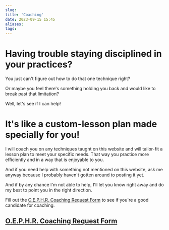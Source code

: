 ```yaml
---
slug: 
title: 'Coaching'
date: 2023-09-15 15:45
aliases: 
tags:
---
```

# Having trouble staying disciplined in your practices?

You just can't figure out how to do that one technique right?

Or maybe you feel there's something holding you back and would like to break past that limitation?

Well, let's see if I can help!

# It's like a custom-lesson plan made specially for you!

I will coach you on any techniques taught on this website and will tailor-fit a lesson plan to meet your specific needs. That way you practice more efficiently and in a way that is enjoyable to you.

And if you need help with something not mentioned on this website, ask me anyway because I probably haven't gotten around to posting it yet. 

And if by any chance I'm not able to help, I'll let you know right away and do my best to point you in the right direction. 

Fill out the [O.E.P.H.R. Coaching Request Form](https://forms.gle/ed3RsocWKYJp7AnJA) to see if you're a good candidate for coaching.

## [O.E.P.H.R. Coaching Request Form](https://forms.gle/ed3RsocWKYJp7AnJA)
